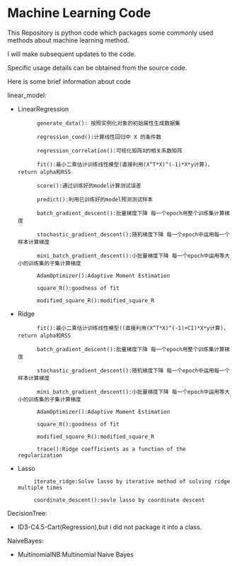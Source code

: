 # Machine Learning Code

This Repository is python code which packages some  commonly used methods about machine learning method.

I will make subsequent updates to the code.

Specific usage details can be obtained from the source code.

Here is some brief information about code

linear_model:
- LinearRegression

            generate_data(): 按照实例化对象的初始属性生成数据集
            
            regression_cond():计算线性回归中 X 的条件数
            
            regression_correlation():可视化矩阵X的相关系数矩阵
            
            fit():最小二乘估计训练线性模型(直接利用(X^T*X)^(-1)*X*y计算)，return alpha和RSS
            
            score():通过训练好的model计算测试误差
            
            predict():利用已训练好的model预测测试样本
            
            batch_gradient_descent():批量梯度下降 每一个epoch用整个训练集计算梯度
           
            stochastic_gradient_descent():随机梯度下降 每一个epoch中运用每一个样本计算梯度
            
            mini_batch_gradient_descent():小批量梯度下降 每一个epoch中运用等大小的训练集的子集计算梯度
            
            AdamOptimizer():Adaptive Moment Estimation
            
            square_R():goodness of fit
            
            modified_square_R():modified_square_R
            
- Ridge

            fit():最小二乘估计训练线性模型((直接利用(X^T*X)^(-1)+CI)*X*y计算)，return alpha和RSS
            
            batch_gradient_descent():批量梯度下降 每一个epoch用整个训练集计算梯度
            
            stochastic_gradient_descent():随机梯度下降 每一个epoch中运用每一个样本计算梯度
            
            mini_batch_gradient_descent():小批量梯度下降 每一个epoch中运用等大小的训练集的子集计算梯度
            
            AdamOptimizer():Adaptive Moment Estimation
            
            square_R():goodness of fit
            
            modified_square_R():modified_square_R
            
            trace():Ridge coefficients as a function of the regularization
            
 - Lasso
 
            iterate_ridge:Solve lasso by iterative method of solving ridge multiple times
            
            coordinate_descent():sovle lasso by coordinate descent
      
DecisionTree:
- ID3-C4.5-Cart(Regression),but i did not package it into a class.

NaiveBayes:
- MultinomialNB:Multinomial Naive Bayes
